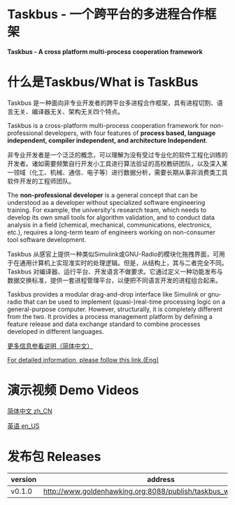 # Taskbus - 一个跨平台的多进程合作框架

**Taskbus - A cross platform multi-process cooperation framework**

# 什么是Taskbus/What is TaskBus

Taskbus 是一种面向非专业开发者的跨平台多进程合作框架，具有进程切割、语言无关、编译器无关、架构无关四个特点。

Taskbus is a cross-platform multi-process cooperation framework for non-professional developers, with four features of **process based, language independent, compiler independent, and architecture Independent**.

非专业开发者是一个泛泛的概念，可以理解为没有受过专业化的软件工程化训练的开发者。诸如需要频繁自行开发小工具进行算法验证的高校教研团队，以及深入某一领域（化工、机械、通信、电子等）进行数据分析，需要长期从事非消费类工具软件开发的工程师团队。

The **non-professional developer** is a general concept that can be understood as a developer without specialized software engineering training. For example, the university's research team, which needs to develop its own small tools for algorithm validation, and to conduct data analysis in a field (chemical, mechanical, communications, electronics, etc.), requires a long-term team of engineers working on non-consumer tool software development.


Taskbus 从感官上提供一种类似Simulink或GNU-Radio的模块化拖拽界面，可用于在通用计算机上实现准实时的处理逻辑。但是，从结构上，其与二者完全不同。Taskbus 对编译器、运行平台、开发语言不做要求。它通过定义一种功能发布与数据交换标准，提供一套进程管理平台，以便把不同语言开发的进程组合起来。

Taskbus provides a modular drag-and-drop interface like Simulink or gnu-radio that can be used to implement (quasi-)real-time processing logic on a general-purpose computer. However, structurally, it is completely different from the two. It provides a process management platform by defining a feature release and data exchange standard to combine processes developed in different languages.

[更多信息参看说明（简体中文）](./documents/taskbus_zh_CN.md)

[For detailed information, please follow this link.(Eng)](./documents/taskbus_en.md)

# 演示视频 Demo Videos

[简体中文 zh_CN](http://www.goldenhawking.org:8088/publish/taskbus_zh_cn.mp4)

[英语     en_US](http://www.goldenhawking.org:8088/publish/taskbus_en.mp4)

# 发布包 Releases

| version | address |
|--------|--------|
| v0.1.0 |http://www.goldenhawking.org:8088/publish/taskbus_win32_0.1.0.exe|




